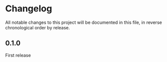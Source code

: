 # Changelog

All notable changes to this project will be documented in this file, in reverse chronological order by release.

## 0.1.0

First release
